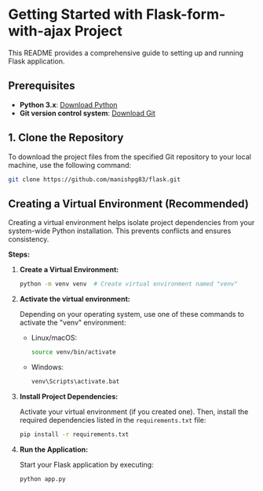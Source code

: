 
# Getting Started with Flask-form-with-ajax Project

This README provides a comprehensive guide to setting up and running Flask application.

## Prerequisites

- **Python 3.x**: [Download Python](https://www.python.org/downloads/)
- **Git version control system**: [Download Git](https://git-scm.com/)

## 1. Clone the Repository

To download the project files from the specified Git repository to your local machine, use the following command:

```sh
git clone https://github.com/manishpg83/flask.git
```

## Creating a Virtual Environment (Recommended)

Creating a virtual environment helps isolate project dependencies from your system-wide Python installation. This prevents conflicts and ensures consistency.

**Steps:**

1. **Create a Virtual Environment:**

   ```sh
   python -m venv venv  # Create virtual environment named "venv"
   ```

2. **Activate the virtual environment:**

   Depending on your operating system, use one of these commands to activate the "venv" environment:

   - Linux/macOS:

     ```sh
     source venv/bin/activate
     ```

   - Windows:

     ```sh
     venv\Scripts\activate.bat
     ```

3. **Install Project Dependencies:**

   Activate your virtual environment (if you created one). Then, install the required dependencies listed in the `requirements.txt` file:

   ```sh
   pip install -r requirements.txt
   ```

4. **Run the Application:**

   Start your Flask application by executing:

   ```sh
   python app.py
   ```
